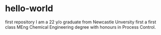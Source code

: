 # hello-world
first repository 
I am a 22 y/o graduate from Newcastle Unversity first a first class MEng Chemical Engineering degree with honours in Process Control.
